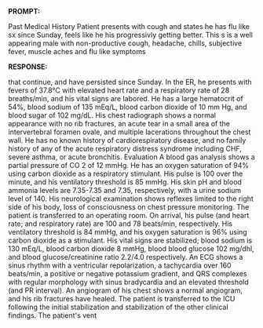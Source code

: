 **PROMPT:**

Past Medical History Patient presents with cough and states he has flu like sx since Sunday, feels like he his progressivly getting better. This s is a well appearing male with non-productive cough, headache, chills, subjective fever, muscle aches and flu like symptoms

**RESPONSE:**

  that continue, and have persisted since Sunday.  In the ER, he presents with fevers of 37.8°C with elevated heart rate and a respiratory rate of 28 breaths/min, and his vital signs are labored. He has a large hematocrit of 54%, blood sodium of 135 mEq/L, blood carbon dioxide of 10 mm Hg, and blood sugar of 102 mg/dL.  His chest radiograph shows a normal appearance with no rib fractures, an acute tear in a small area of the intervertebral foramen ovale, and multiple lacerations throughout the chest wall. He has no known history of cardiorespiratory disease, and no family history of any of the acute respiratory distress syndrome including CHF, severe asthma, or acute bronchitis.  Evaluation  A blood gas analysis shows a partial pressure of CO 2 of 12 mmHg. He has an oxygen saturation of 94% using carbon dioxide as a respiratory stimulant.  His pulse is 100 over the minute, and his ventilatory threshold is 85 mmHg.  His skin pH and blood ammonia levels are 7.35-7.35 and 7.35, respectively, with a urine sodium level of 140.  His neurological examination shows reflexes limited to the right side of his body, loss of consciousness on chest pressure monitoring.  The patient is transferred to an operating room. On arrival, his pulse (and heart rate; and respiratory rate) are 100 and 78 beats/min, respectively. His ventilatory threshold is 84 mmHg, and his oxygen saturation is 96% using carbon dioxide as a stimulant.  His vital signs are stabilized; blood sodium is 130 mEq/L, blood carbon dioxide 8 mmHg, blood blood glucose 102 mg/dhl, and blood glucose/creatinine ratio 2.2/4.0 respectively.  An ECG shows a sinus rhythm with a ventricular repolarization, a tachycardia over 160 beats/min, a positive or negative potassium gradient, and QRS complexes with regular morphology with sinus bradycardia and an elevated threshold (and PR interval).  An angiogram of his chest shows a normal angiogram, and his rib fractures have healed.  The patient is transferred to the ICU following the initial stabilization and stabilization of the other clinical findings.  The patient's vent